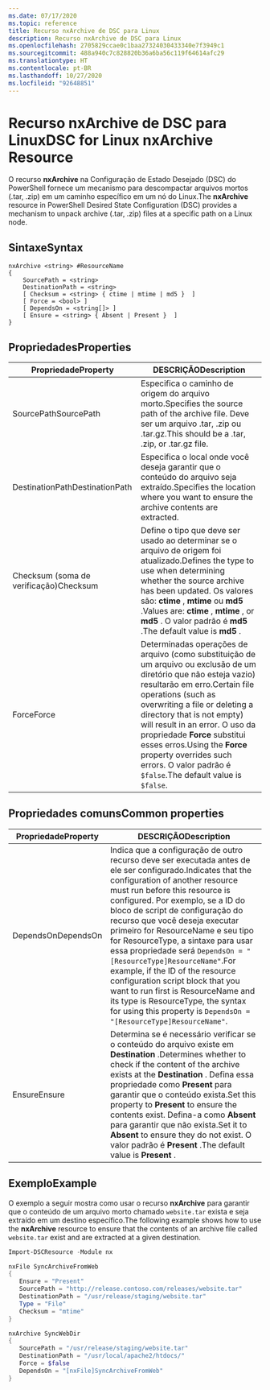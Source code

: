 ```yaml
---
ms.date: 07/17/2020
ms.topic: reference
title: Recurso nxArchive de DSC para Linux
description: Recurso nxArchive de DSC para Linux
ms.openlocfilehash: 2705829ccae0c1baa27324030433340e7f3949c1
ms.sourcegitcommit: 488a940c7c828820b36a6ba56c119f64614afc29
ms.translationtype: HT
ms.contentlocale: pt-BR
ms.lasthandoff: 10/27/2020
ms.locfileid: "92648851"
---
```

# <a name="dsc-for-linux-nxarchive-resource"></a><span data-ttu-id="beea4-103">Recurso nxArchive de DSC para Linux</span><span class="sxs-lookup"><span data-stu-id="beea4-103">DSC for Linux nxArchive Resource</span></span>

<span data-ttu-id="beea4-104">O recurso **nxArchive** na Configuração de Estado Desejado (DSC) do PowerShell fornece um mecanismo para descompactar arquivos mortos (.tar, .zip) em um caminho específico em um nó do Linux.</span><span class="sxs-lookup"><span data-stu-id="beea4-104">The **nxArchive** resource in PowerShell Desired State Configuration (DSC) provides a mechanism to unpack archive (.tar, .zip) files at a specific path on a Linux node.</span></span>

## <a name="syntax"></a><span data-ttu-id="beea4-105">Sintaxe</span><span class="sxs-lookup"><span data-stu-id="beea4-105">Syntax</span></span>

```Syntax
nxArchive <string> #ResourceName
{
    SourcePath = <string>
    DestinationPath = <string>
    [ Checksum = <string> { ctime | mtime | md5 }  ]
    [ Force = <bool> ]
    [ DependsOn = <string[]> ]
    [ Ensure = <string> { Absent | Present }  ]
}
```

## <a name="properties"></a><span data-ttu-id="beea4-106">Propriedades</span><span class="sxs-lookup"><span data-stu-id="beea4-106">Properties</span></span>

|<span data-ttu-id="beea4-107">Propriedade</span><span class="sxs-lookup"><span data-stu-id="beea4-107">Property</span></span> |<span data-ttu-id="beea4-108">DESCRIÇÃO</span><span class="sxs-lookup"><span data-stu-id="beea4-108">Description</span></span> |
|---|---|
|<span data-ttu-id="beea4-109">SourcePath</span><span class="sxs-lookup"><span data-stu-id="beea4-109">SourcePath</span></span> |<span data-ttu-id="beea4-110">Especifica o caminho de origem do arquivo morto.</span><span class="sxs-lookup"><span data-stu-id="beea4-110">Specifies the source path of the archive file.</span></span> <span data-ttu-id="beea4-111">Deve ser um arquivo .tar, .zip ou .tar.gz.</span><span class="sxs-lookup"><span data-stu-id="beea4-111">This should be a .tar, .zip, or .tar.gz file.</span></span> |
|<span data-ttu-id="beea4-112">DestinationPath</span><span class="sxs-lookup"><span data-stu-id="beea4-112">DestinationPath</span></span> |<span data-ttu-id="beea4-113">Especifica o local onde você deseja garantir que o conteúdo do arquivo seja extraído.</span><span class="sxs-lookup"><span data-stu-id="beea4-113">Specifies the location where you want to ensure the archive contents are extracted.</span></span> |
|<span data-ttu-id="beea4-114">Checksum (soma de verificação)</span><span class="sxs-lookup"><span data-stu-id="beea4-114">Checksum</span></span> |<span data-ttu-id="beea4-115">Define o tipo que deve ser usado ao determinar se o arquivo de origem foi atualizado.</span><span class="sxs-lookup"><span data-stu-id="beea4-115">Defines the type to use when determining whether the source archive has been updated.</span></span> <span data-ttu-id="beea4-116">Os valores são: **ctime** , **mtime** ou **md5** .</span><span class="sxs-lookup"><span data-stu-id="beea4-116">Values are: **ctime** , **mtime** , or **md5** .</span></span> <span data-ttu-id="beea4-117">O valor padrão é **md5** .</span><span class="sxs-lookup"><span data-stu-id="beea4-117">The default value is **md5** .</span></span> |
|<span data-ttu-id="beea4-118">Force</span><span class="sxs-lookup"><span data-stu-id="beea4-118">Force</span></span> |<span data-ttu-id="beea4-119">Determinadas operações de arquivo (como substituição de um arquivo ou exclusão de um diretório que não esteja vazio) resultarão em erro.</span><span class="sxs-lookup"><span data-stu-id="beea4-119">Certain file operations (such as overwriting a file or deleting a directory that is not empty) will result in an error.</span></span> <span data-ttu-id="beea4-120">O uso da propriedade **Force** substitui esses erros.</span><span class="sxs-lookup"><span data-stu-id="beea4-120">Using the **Force** property overrides such errors.</span></span> <span data-ttu-id="beea4-121">O valor padrão é `$false`.</span><span class="sxs-lookup"><span data-stu-id="beea4-121">The default value is `$false`.</span></span> |

## <a name="common-properties"></a><span data-ttu-id="beea4-122">Propriedades comuns</span><span class="sxs-lookup"><span data-stu-id="beea4-122">Common properties</span></span>

|<span data-ttu-id="beea4-123">Propriedade</span><span class="sxs-lookup"><span data-stu-id="beea4-123">Property</span></span> |<span data-ttu-id="beea4-124">DESCRIÇÃO</span><span class="sxs-lookup"><span data-stu-id="beea4-124">Description</span></span> |
|---|---|
|<span data-ttu-id="beea4-125">DependsOn</span><span class="sxs-lookup"><span data-stu-id="beea4-125">DependsOn</span></span> |<span data-ttu-id="beea4-126">Indica que a configuração de outro recurso deve ser executada antes de ele ser configurado.</span><span class="sxs-lookup"><span data-stu-id="beea4-126">Indicates that the configuration of another resource must run before this resource is configured.</span></span> <span data-ttu-id="beea4-127">Por exemplo, se a ID do bloco de script de configuração do recurso que você deseja executar primeiro for ResourceName e seu tipo for ResourceType, a sintaxe para usar essa propriedade será `DependsOn = "[ResourceType]ResourceName"`.</span><span class="sxs-lookup"><span data-stu-id="beea4-127">For example, if the ID of the resource configuration script block that you want to run first is ResourceName and its type is ResourceType, the syntax for using this property is `DependsOn = "[ResourceType]ResourceName"`.</span></span> |
|<span data-ttu-id="beea4-128">Ensure</span><span class="sxs-lookup"><span data-stu-id="beea4-128">Ensure</span></span> |<span data-ttu-id="beea4-129">Determina se é necessário verificar se o conteúdo do arquivo existe em **Destination** .</span><span class="sxs-lookup"><span data-stu-id="beea4-129">Determines whether to check if the content of the archive exists at the **Destination** .</span></span> <span data-ttu-id="beea4-130">Defina essa propriedade como **Present** para garantir que o conteúdo exista.</span><span class="sxs-lookup"><span data-stu-id="beea4-130">Set this property to **Present** to ensure the contents exist.</span></span> <span data-ttu-id="beea4-131">Defina-a como **Absent** para garantir que não exista.</span><span class="sxs-lookup"><span data-stu-id="beea4-131">Set it to **Absent** to ensure they do not exist.</span></span> <span data-ttu-id="beea4-132">O valor padrão é **Present** .</span><span class="sxs-lookup"><span data-stu-id="beea4-132">The default value is **Present** .</span></span> |

## <a name="example"></a><span data-ttu-id="beea4-133">Exemplo</span><span class="sxs-lookup"><span data-stu-id="beea4-133">Example</span></span>

<span data-ttu-id="beea4-134">O exemplo a seguir mostra como usar o recurso **nxArchive** para garantir que o conteúdo de um arquivo morto chamado `website.tar` exista e seja extraído em um destino específico.</span><span class="sxs-lookup"><span data-stu-id="beea4-134">The following example shows how to use the **nxArchive** resource to ensure that the contents of an archive file called `website.tar` exist and are extracted at a given destination.</span></span>

```powershell
Import-DSCResource -Module nx

nxFile SyncArchiveFromWeb
{
   Ensure = "Present"
   SourcePath = "http://release.contoso.com/releases/website.tar"
   DestinationPath = "/usr/release/staging/website.tar"
   Type = "File"
   Checksum = "mtime"
}

nxArchive SyncWebDir
{
   SourcePath = "/usr/release/staging/website.tar"
   DestinationPath = "/usr/local/apache2/htdocs/"
   Force = $false
   DependsOn = "[nxFile]SyncArchiveFromWeb"
}
```
